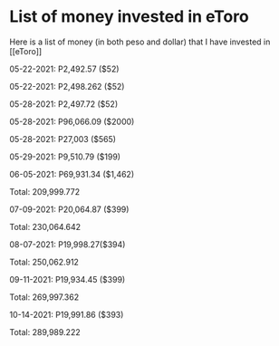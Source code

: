 # List of money invested in eToro

Here is a list of money (in both peso and dollar) that I have invested in [[eToro]]

05-22-2021: P2,492.57 ($52)

05-22-2021: P2,498.262 ($52)

05-28-2021: P2,497.72 ($52)

05-28-2021: P96,066.09 ($2000)

05-28-2021: P27,003 ($565)

05-29-2021: P9,510.79 ($199)

06-05-2021: P69,931.34 ($1,462)

   Total: 209,999.772

07-09-2021: P20,064.87 ($399)

   Total: 230,064.642

08-07-2021: P19,998.27($394)

   Total: 250,062.912

09-11-2021: P19,934.45 ($399)

   Total: 269,997.362

10-14-2021: P19,991.86 ($393)

   Total: 289,989.222

